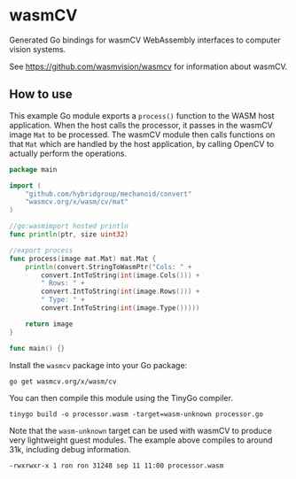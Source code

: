# wasmCV

Generated Go bindings for wasmCV WebAssembly interfaces to computer vision systems.

See https://github.com/wasmvision/wasmcv for information about wasmCV.

## How to use

This example Go module exports a `process()` function to the WASM host application. When the host calls the processor, it passes in the wasmCV image `Mat` to be processed. The wasmCV module then calls functions on that `Mat` which are handled by the host application, by calling OpenCV to actually perform the operations.

```go
package main

import (
	"github.com/hybridgroup/mechanoid/convert"
	"wasmcv.org/x/wasm/cv/mat"
)

//go:wasmimport hosted println
func println(ptr, size uint32)

//export process
func process(image mat.Mat) mat.Mat {
	println(convert.StringToWasmPtr("Cols: " +
		convert.IntToString(int(image.Cols())) +
		" Rows: " +
		convert.IntToString(int(image.Rows())) +
		" Type: " +
		convert.IntToString(int(image.Type()))))

	return image
}

func main() {}
```

Install the `wasmcv` package into your Go package:

```shell
go get wasmcv.org/x/wasm/cv
```

You can then compile this module using the TinyGo compiler.

```shell
tinygo build -o processor.wasm -target=wasm-unknown processor.go
```

Note that the `wasm-unknown` target can be used with wasmCV to produce very lightweight guest modules. The example above compiles to around 31k, including debug information.

```shell
-rwxrwxr-x 1 ron ron 31248 sep 11 11:00 processor.wasm
```
